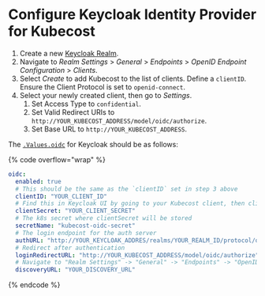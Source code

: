 # Configure Keycloak Identity Provider for Kubecost

1. Create a new [Keycloak Realm](https://www.keycloak.org/getting-started/getting-started-kube#\_create\_a\_realm).
2. Navigate to _Realm Settings_ > _General_ > _Endpoints_ > _OpenID Endpoint Configuration_ > _Clients_.
3. Select _Create_ to add Kubecost to the list of clients. Define a `clientID`. Ensure the Client Protocol is set to `openid-connect`.
4. Select your newly created client, then go to _Settings_.
   1. Set Access Type to `confidential`.
   2. Set Valid Redirect URIs to `http://YOUR_KUBECOST_ADDRESS/model/oidc/authorize`.
   3. Set Base URL to `http://YOUR_KUBECOST_ADDRESS`.

The [`.Values.oidc`](https://github.com/kubecost/cost-analyzer-helm-chart/blob/721555b6641f72f2fd0c12f737243268923430e0/cost-analyzer/values.yaml#L194-L202) for Keycloak should be as follows:

{% code overflow="wrap" %}
```yaml
oidc:
  enabled: true
  # This should be the same as the `clientID` set in step 3 above
  clientID: "YOUR_CLIENT_ID"
  # Find this in Keycloak UI by going to your Kubecost client, then clicking on "Credentials".
  clientSecret: "YOUR_CLIENT_SECRET"
  # The k8s secret where clientSecret will be stored
  secretName: "kubecost-oidc-secret"
  # The login endpoint for the auth server
  authURL: "http://YOUR_KEYCLOAK_ADDRES/realms/YOUR_REALM_ID/protocol/openid-connect/auth?client_id=YOUR_CLIENT_ID&response_type=code"
  # Redirect after authentication
  loginRedirectURL: "http://YOUR_KUBECOST_ADDRESS/model/oidc/authorize"
  # Navigate to "Realm Settings" -> "General" -> "Endpoints" -> "OpenID Endpoint Configuration". Set to the discovery URL shown on this page.
  discoveryURL: "YOUR_DISCOVERY_URL"
```
{% endcode %}
